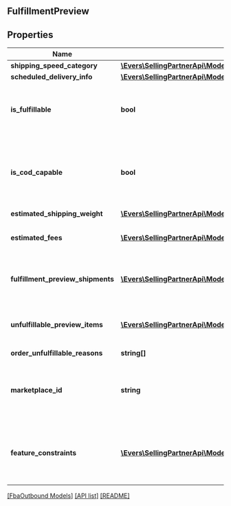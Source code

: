 ## FulfillmentPreview

## Properties

Name | Type | Description | Notes
------------ | ------------- | ------------- | -------------
**shipping_speed_category** | [**\Evers\SellingPartnerApi\Model\FbaOutbound\ShippingSpeedCategory**](ShippingSpeedCategory.md) |  |
**scheduled_delivery_info** | [**\Evers\SellingPartnerApi\Model\FbaOutbound\ScheduledDeliveryInfo**](ScheduledDeliveryInfo.md) |  | [optional]
**is_fulfillable** | **bool** | When true, this fulfillment order preview is fulfillable. |
**is_cod_capable** | **bool** | When true, this fulfillment order preview is for COD (Cash On Delivery). |
**estimated_shipping_weight** | [**\Evers\SellingPartnerApi\Model\FbaOutbound\Weight**](Weight.md) |  | [optional]
**estimated_fees** | [**\Evers\SellingPartnerApi\Model\FbaOutbound\Fee[]**](Fee.md) | An array of fee type and cost pairs. | [optional]
**fulfillment_preview_shipments** | [**\Evers\SellingPartnerApi\Model\FbaOutbound\FulfillmentPreviewShipment[]**](FulfillmentPreviewShipment.md) | An array of fulfillment preview shipment information. | [optional]
**unfulfillable_preview_items** | [**\Evers\SellingPartnerApi\Model\FbaOutbound\UnfulfillablePreviewItem[]**](UnfulfillablePreviewItem.md) | An array of unfulfillable preview item information. | [optional]
**order_unfulfillable_reasons** | **string[]** |  | [optional]
**marketplace_id** | **string** | The marketplace the fulfillment order is placed against. |
**feature_constraints** | [**\Evers\SellingPartnerApi\Model\FbaOutbound\FeatureSettings[]**](FeatureSettings.md) | A list of features and their fulfillment policies to apply to the order. | [optional]

[[FbaOutbound Models]](../) [[API list]](../../Api) [[README]](../../../README.md)
